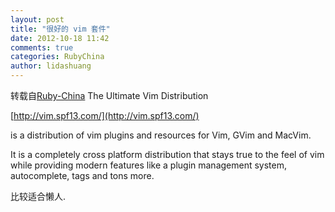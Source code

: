 ```yaml
---
layout: post
title: "很好的 vim 套件"
date: 2012-10-18 11:42
comments: true
categories: RubyChina
author: lidashuang
---
```

转载自[Ruby-China](http://ruby-china.org/topics/4624)
The Ultimate Vim Distribution

[http://vim.spf13.com/](http://vim.spf13.com/)

is a distribution of vim plugins and resources for Vim, GVim and MacVim.

It is a completely cross platform distribution that stays true to the
feel of vim while providing modern features like a plugin management
system, autocomplete, tags and tons more.

比较适合懒人.
